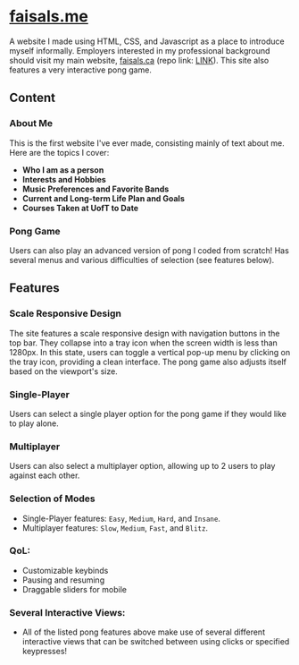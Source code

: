 # [faisals.me](http://faisals.me)

A website I made using HTML, CSS, and Javascript as a place to introduce myself informally. Employers interested in my professional background should visit my main website, [faisals.ca](https://faisals.ca) (repo link: [LINK](#)). This site also features a very interactive pong game.

## Content

### About Me
This is the first website I've ever made, consisting mainly of text about me. Here are the topics I cover:

- **Who I am as a person**
- **Interests and Hobbies**
- **Music Preferences and Favorite Bands**
- **Current and Long-term Life Plan and Goals**
- **Courses Taken at UofT to Date**

### Pong Game
Users can also play an advanced version of pong I coded from scratch! Has several menus and various difficulties of selection (see features below).


## Features

### Scale Responsive Design
The site features a scale responsive design with navigation buttons in the top bar. They collapse into a tray icon when the screen width is less than 1280px. In this state, users can toggle a vertical pop-up menu by clicking on the tray icon, providing a clean interface. The pong game also adjusts itself based on the viewport's size.

### Single-Player
Users can select a single player option for the pong game if they would like to play alone.

### Multiplayer
Users can also select a multiplayer option, allowing up to 2 users to play against each other.

### Selection of Modes
- Single-Player features: `Easy`, `Medium`, `Hard`, and `Insane`.
- Multiplayer features: `Slow`, `Medium`, `Fast`, and `Blitz`.

### QoL:
- Customizable keybinds
- Pausing and resuming
- Draggable sliders for mobile

### Several Interactive Views:
- All of the listed pong features above make use of several different interactive views that can be switched between using clicks or specified keypresses!
